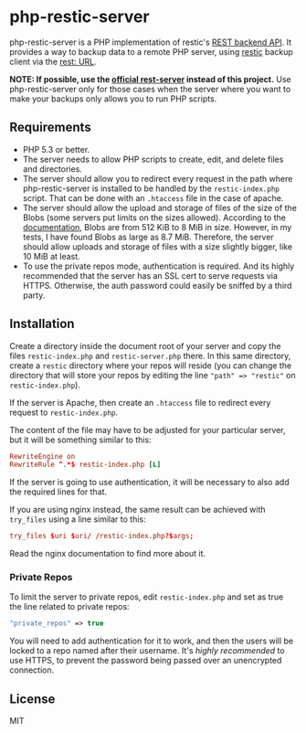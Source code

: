 # php-restic-server

php-restic-server is a PHP implementation of restic's [REST backend API](http://restic.readthedocs.io/en/latest/100_references.html#rest-backend).  It provides a way to backup data to a remote PHP server, using [restic](https://github.com/restic/restic) backup client via the [rest: URL](http://restic.readthedocs.io/en/latest/030_preparing_a_new_repo.html#rest-server).

**NOTE: If possible, use the [official rest-server](https://github.com/restic/rest-server) instead of this project.** Use php-restic-server only for those cases when the server where you want to make your backups only allows you to run PHP scripts.

## Requirements

* PHP 5.3 or better.
* The server needs to allow PHP scripts to create, edit, and delete files and directories.
* The server should allow you to redirect every request in the path where php-restic-server is installed to be handled by the `restic-index.php` script. That can be done with an `.htaccess` file in the case of apache.
* The server should allow the upload and storage of files of the size of the Blobs (some servers put limits on the sizes allowed). According to the [documentation](https://restic.readthedocs.io/en/latest/100_references.html#backups-and-deduplication), Blobs are from 512 KiB to 8 MiB in size. However, in my tests, I have found Blobs as large as 8.7 MiB. Therefore, the server should allow uploads and storage of files with a size slightly bigger, like 10 MiB at least.
* To use the private repos mode, authentication is required. And its highly recommended that the server has an SSL cert to serve requests via HTTPS. Otherwise, the auth password could easily be sniffed by a third party.

## Installation

Create a directory inside the document root of your server and copy the files `restic-index.php` and `restic-server.php` there. In this same directory, create a `restic` directory where your repos will reside (you can change the directory that will store your repos by editing the line `"path" => "restic"` on `restic-index.php`).

If the server is Apache, then create an `.htaccess` file to redirect every request to `restic-index.php`.

The content of the file may have to be adjusted for your particular server, but it will be something similar to this:

```conf
RewriteEngine on
RewriteRule ^.*$ restic-index.php [L]
```

If the server is going to use authentication, it will be necessary to also add the required lines for that.

If you are using nginx instead, the same result can be achieved with `try_files` using a line similar to this:

```conf
try_files $uri $uri/ /restic-index.php?$args;
```

Read the nginx documentation to find more about it.

### Private Repos

To limit the server to private repos, edit `restic-index.php` and set as true the line related to private repos:

```php
"private_repos" => true
```

You will need to add authentication for it to work, and then the users will be locked to a repo named after their username.
It's _highly recommended_ to use HTTPS, to prevent the password being passed over an unencrypted connection.

## License

MIT

